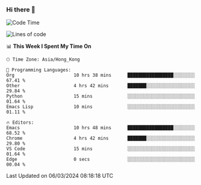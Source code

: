 ### Hi there 👋

<!--
**nicehiro/nicehiro** is a ✨ _special_ ✨ repository because its `README.md` (this file) appears on your GitHub profile.

Here are some ideas to get you started:

- 🔭 I’m currently working on ...
- 🌱 I’m currently learning ...
- 👯 I’m looking to collaborate on ...
- 🤔 I’m looking for help with ...
- 💬 Ask me about ...
- 📫 How to reach me: ...
- 😄 Pronouns: ...
- ⚡ Fun fact: ...
-->

<!--START_SECTION:waka-->
![Code Time](http://img.shields.io/badge/Code%20Time-276%20hrs%2039%20mins-blue)

![Lines of code](https://img.shields.io/badge/From%20Hello%20World%20I%27ve%20Written-2.6%20million%20lines%20of%20code-blue)

📊 **This Week I Spent My Time On** 

```text
🕑︎ Time Zone: Asia/Hong_Kong

💬 Programming Languages: 
Org                      10 hrs 38 mins      █████████████████░░░░░░░░   67.41 % 
Other                    4 hrs 42 mins       ███████░░░░░░░░░░░░░░░░░░   29.84 % 
Python                   15 mins             ░░░░░░░░░░░░░░░░░░░░░░░░░   01.64 % 
Emacs Lisp               10 mins             ░░░░░░░░░░░░░░░░░░░░░░░░░   01.11 % 

🔥 Editors: 
Emacs                    10 hrs 48 mins      █████████████████░░░░░░░░   68.52 % 
Chrome                   4 hrs 42 mins       ███████░░░░░░░░░░░░░░░░░░   29.80 % 
VS Code                  15 mins             ░░░░░░░░░░░░░░░░░░░░░░░░░   01.64 % 
Edge                     0 secs              ░░░░░░░░░░░░░░░░░░░░░░░░░   00.04 % 
```


 Last Updated on 06/03/2024 08:18:18 UTC
<!--END_SECTION:waka-->
